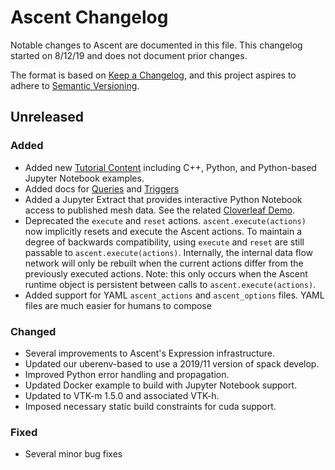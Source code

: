 # Ascent Changelog
Notable changes to Ascent are documented in this file. This changelog started on 8/12/19 and does not document prior changes.

The format is based on [Keep a Changelog](https://keepachangelog.com/en/1.0.0/),
and this project aspires to adhere to [Semantic Versioning](https://semver.org/spec/v2.0.0.html).

## Unreleased

### Added

- Added new [Tutorial Content](https://ascent.readthedocs.io/en/latest/Tutorial.html) including C++, Python, and Python-based Jupyter Notebook examples.
- Added docs for [Queries](https://ascent.readthedocs.io/en/latest/Actions/Queries.html) and [Triggers](https://ascent.readthedocs.io/en/latest/Actions/Triggers.html)
- Added a Jupyter Extract that provides interactive Python Notebook access to published mesh data. See the related [Cloverleaf Demo](https://ascent.readthedocs.io/en/latest/Tutorial_CloverLeaf_Demos.html#using-the-jupyter-extract-for-interactive-python-analysis).
- Deprecated the `execute` and `reset` actions. `ascent.execute(actions)` now implicitly resets and execute the Ascent actions. To maintain a degree of backwards compatibility, using `execute` and `reset` are still passable to `ascent.execute(actions)`. Internally, the internal data flow network will only be rebuilt when the current actions differ from the previously executed actions. Note: this only occurs when the Ascent runtime object is persistent between calls to `ascent.execute(actions)`.
- Added support for YAML `ascent_actions` and `ascent_options` files. YAML files are much easier for humans to compose

### Changed

- Several improvements to Ascent's Expression infrastructure.
- Updated our uberenv-based to use a 2019/11 version of spack develop.
- Improved Python error handling and propagation.
- Updated Docker example to build with Jupyter Notebook support.
- Updated to VTK-m 1.5.0 and associated VTK-h.
- Imposed necessary static build constraints for cuda support.

 
### Fixed
- Several minor bug fixes 
